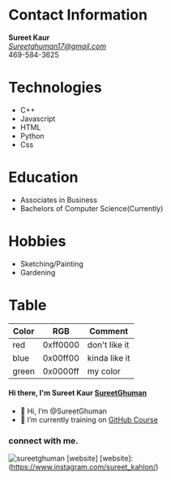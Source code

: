 # Contact Information
**Sureet Kaur**<br/>
*Sureetghuman17@gmail.com*<br/>
469-584-3625
# Technologies
- C++
- Javascript
- HTML
- Python
- Css
# Education
* Associates in Business
* Bachelors of Computer Science(Currently)
# Hobbies
* Sketching/Painting
* Gardening
# Table
Color | RGB | Comment
------|-----|--------
red | 0xff0000 | don't like it
blue | 0x00ff00 | kinda like it
green | 0x0000ff | my color

#### Hi there, I'm Sureet Kaur [SureetGhuman]()
- 👋 Hi, I’m @SureetGhuman
- 🌱 I’m currently training on [GitHub Course](website)

### connect with me.
![sureetghuman](https://github.com/desktop/desktop/assets/169951373/ebec1e0a-591f-4f01-8a95-cf53b4f0c80d)
[website]
[website]:(https://www.instagram.com/sureet_kahlon/)
